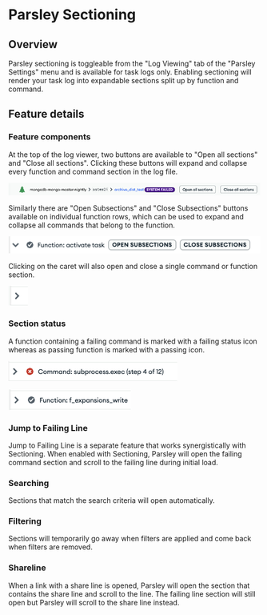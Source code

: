 # Parsley Sectioning

## Overview
Parsley sectioning is toggleable from the "Log Viewing" tab of the "Parsley Settings" menu and is available for task logs only. Enabling sectioning will render your task log into expandable sections split up by function and command.

## Feature details

### Feature components
At the top of the log viewer, two buttons are available to "Open all sections" and "Close all sections". Clicking these buttons will expand and collapse every function and command section in the log file.

![Toggle All Sections](../images/toggle_all_sections.png)

Similarly there are "Open Subsections" and "Close Subsections" buttons available on individual function rows, which can be used to expand and collapse all commands that belong to the function.

![Toggle Subsections](../images/toggle_subsections.png)

Clicking on the caret will also open and close a single command or function section.

![Toggle Single Section](../images/section_toggle.png)

### Section status
A function containing a failing command is marked with a failing status icon whereas as passing function is marked with a passing icon.

![Passing Function](../images/passing_function.png)

![Failing Function](../images/failing_function.png)

### Jump to Failing Line
Jump to Failing Line is a separate feature that works synergistically with Sectioning. When enabled with Sectioning, Parsley will open the failing command section and scroll to the failing line during initial load.

### Searching
Sections that match the search criteria will open automatically.

### Filtering
Sections will temporarily go away when filters are applied and come back when filters are removed.

### Shareline
When a link with a share line is opened, Parsley will open the section that contains the share line and scroll to the line. The failing line section will still open but Parsley will scroll to the share line instead.